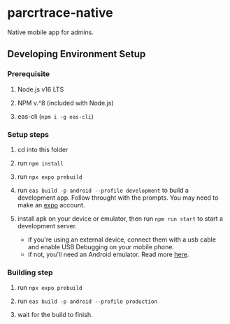 # parcrtrace-native

Native mobile app for admins.

## Developing Environment Setup

### Prerequisite

1. Node.js v16 LTS

2. NPM v.^8 (included with Node.js)

3. eas-cli (`npm i -g eas-cli`)

### Setup steps

1. cd into this folder

2. run `npm install`

3. run `npx expo prebuild`

4. run `eas build -p android --profile development` to build a development app. Follow  throught with the prompts. You may need to make an [expo](https://expo.dev) account.

5. install apk on your device or emulator, then run `npm run start` to start a development server.
    - if you're using an external device, connect them with a usb cable and enable USB Debugging on your mobile phone.
    - if not, you'll need an Android emulator. Read more [here](https://docs.expo.dev/workflow/android-studio-emulator/).

### Building step

1. run `npx expo prebuild`

2. run `eas build -p android --profile production`

3. wait for the build to finish.